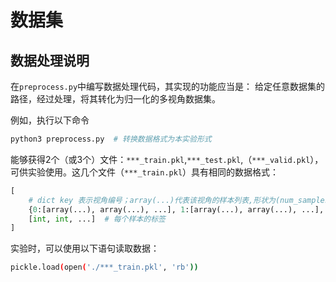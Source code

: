 # 数据集

## 数据处理说明

在`preprocess.py`中编写数据处理代码，其实现的功能应当是：
给定任意数据集的路径，经过处理，将其转化为归一化的多视角数据集。

例如，执行以下命令

```bash
python3 preprocess.py  # 转换数据格式为本实验形式
```

能够获得2个（或3个）文件：`***_train.pkl`,`***_test.pkl`,（`***_valid.pkl`），可供实验使用。这几个文件（`***_train.pkl`）具有相同的数据格式：

```python
[
    # dict key 表示视角编号；array(...)代表该视角的样本列表,形状为(num_samples, ...)
    {0:[array(...), array(...), ...], 1:[array(...), array(...), ...], ...},
    [int, int, ...]  # 每个样本的标签
]
```

实验时，可以使用以下语句读取数据：

```bash
pickle.load(open('./***_train.pkl', 'rb'))
```